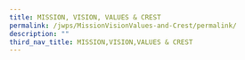 ```yaml
---
title: MISSION, VISION, VALUES & CREST
permalink: /jwps/MissionVisionValues-and-Crest/permalink/
description: ""
third_nav_title: MISSION,VISION,VALUES & CREST
---
```



